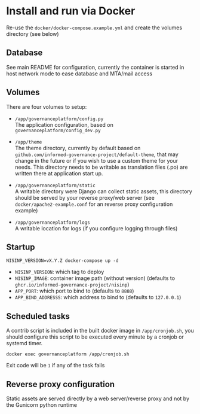 # Install and run via Docker

Re-use the `docker/docker-compose.example.yml` and create the volumes directory
(see below)

## Database

See main README for configuration, currently the container is started in host
network mode to ease database and MTA/mail access

## Volumes

There are four volumes to setup:

- `/app/governanceplatform/config.py`  
  The application configuration, based on `governanceplatform/config_dev.py`

- `/app/theme`  
  The theme directory, currently by default based on
  `github.com/informed-governance-project/default-theme`, that may change in the
  future or if you wish to use a custom theme for your needs.
  This directory needs to be writable as translation files (.po) are written
  there at application start up.

- `/app/governanceplatform/static`  
  A writable directory were Django can collect static assets, this directory
  should be served by your reverse proxy/web server (see
  `docker/apache2-example.conf` for an reverse proxy configuration example)

- `/app/governanceplatform/logs`  
  A writable location for logs (if you configure logging through files)

## Startup

`NISINP_VERSION=vX.Y.Z docker-compose up -d`

- `NISINP_VERSION`: which tag to deploy
- `NISINP_IMAGE`: container image path (without version) (defaults to `ghcr.io/informed-governance-project/nisinp`)
- `APP_PORT`: which port to bind to (defaults to `8888`)
- `APP_BIND_ADDRESSS`: which address to bind to (defaults to `127.0.0.1`)

## Scheduled tasks

A contrib script is included in the built docker image in `/app/cronjob.sh`,
you should configure this script to be executed every minute by a cronjob or systemd timer.

`docker exec governanceplatform /app/cronjob.sh`

Exit code will be `1` if any of the task fails

## Reverse proxy configuration

Static assets are served directly by a web server/reverse proxy and not by the
Gunicorn python runtime
